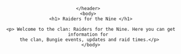  <html>
   <header>
    
    </header>
    <body>
      <h1> Raiders for the Nine </h1>
      
      <p> Welcome to the clan: Raiders for the Nine. Here you can get information for
      the clan, Bungie events, updates and raid times.</p> 
      </body>
